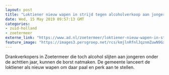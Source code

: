 ```yaml
---
layout: post
title: "Loktiener nieuw wapen in strijd tegen alcoholverkoop aan jongeren"
date: Wed, 15 May 2019 09:57:13 GMT
categories: 
- zuid-holland 
- zoetermeer 
externe_link: "https://www.ad.nl/zoetermeer/loktiener-nieuw-wapen-in-strijd-tegen-alcoholverkoop-aan-jongeren~a6db11aa/"
feature_image: "https://images3.persgroep.net/rcs/kmjlnRfnlJqznmZuwN9GxK3awh4/diocontent/123083678/_fitwidth/400/?appId=21791a8992982cd8da851550a453bd7f&quality=0.7"
---
```


Drankverkopers in Zoetermeer die toch alcohol slijten aan jongeren onder de achttien jaar, kunnen de borst natmaken. De gemeente lanceert de loktiener als nieuw wapen om daar paal en perk aan te stellen.
